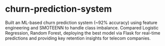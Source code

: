 # churn-prediction-system
Built an ML-based churn prediction system (~92% accuracy) using feature engineering and SMOTEENN to handle class imbalance. Compared Logistic Regression, Random Forest, deploying the best model via Flask for real-time predictions and providing key retention insights for telecom companies.
